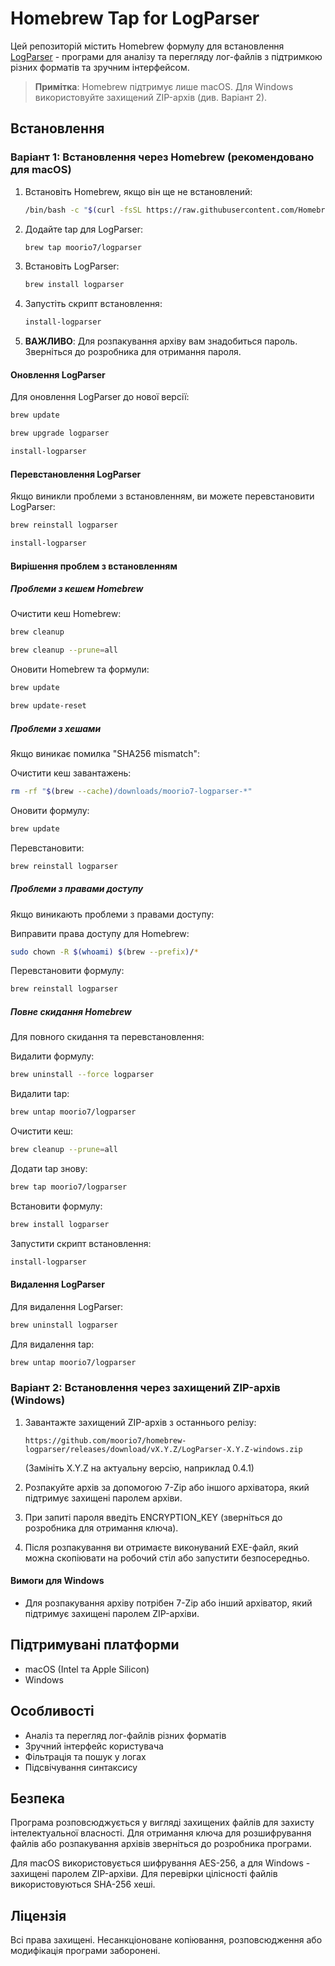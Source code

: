 <meta name="robots" content="noindex, nofollow">
<meta name="googlebot" content="noindex, nofollow">
<meta name="bingbot" content="noindex, nofollow">
<meta name="slurp" content="noindex, nofollow">
<meta name="duckduckbot" content="noindex, nofollow">
<meta name="baiduspider" content="noindex, nofollow">
<meta name="yandexbot" content="noindex, nofollow">
<meta name="sogou" content="noindex, nofollow">
<meta name="ia_archiver" content="noindex, nofollow">

# Homebrew Tap for LogParser

Цей репозиторій містить Homebrew формулу для встановлення [LogParser](https://github.com/moorio7/LogParser) - програми для аналізу та перегляду лог-файлів з підтримкою різних форматів та зручним інтерфейсом.

> **Примітка**: Homebrew підтримує лише macOS. Для Windows використовуйте захищений ZIP-архів (див. Варіант 2).

## Встановлення

### Варіант 1: Встановлення через Homebrew (рекомендовано для macOS)

1. Встановіть Homebrew, якщо він ще не встановлений:
   ```bash
   /bin/bash -c "$(curl -fsSL https://raw.githubusercontent.com/Homebrew/install/HEAD/install.sh)"
   ```

2. Додайте tap для LogParser:
   ```bash
   brew tap moorio7/logparser
   ```

3. Встановіть LogParser:
   ```bash
   brew install logparser
   ```

4. Запустіть скрипт встановлення:
   ```bash
   install-logparser
   ```

5. **ВАЖЛИВО**: Для розпакування архіву вам знадобиться пароль. Зверніться до розробника для отримання пароля.

#### Оновлення LogParser

Для оновлення LogParser до нової версії:

```bash
brew update
```

```bash
brew upgrade logparser
```

```bash
install-logparser
```

#### Перевстановлення LogParser

Якщо виникли проблеми з встановленням, ви можете перевстановити LogParser:

```bash
brew reinstall logparser
```

```bash
install-logparser
```

#### Вирішення проблем з встановленням

##### Проблеми з кешем Homebrew

Очистити кеш Homebrew:

```bash
brew cleanup
```

```bash
brew cleanup --prune=all
```

Оновити Homebrew та формули:

```bash
brew update
```

```bash
brew update-reset
```

##### Проблеми з хешами

Якщо виникає помилка "SHA256 mismatch":

Очистити кеш завантажень:

```bash
rm -rf "$(brew --cache)/downloads/moorio7-logparser-*"
```

Оновити формулу:

```bash
brew update
```

Перевстановити:

```bash
brew reinstall logparser
```

##### Проблеми з правами доступу

Якщо виникають проблеми з правами доступу:

Виправити права доступу для Homebrew:

```bash
sudo chown -R $(whoami) $(brew --prefix)/*
```

Перевстановити формулу:

```bash
brew reinstall logparser
```

##### Повне скидання Homebrew

Для повного скидання та перевстановлення:

Видалити формулу:

```bash
brew uninstall --force logparser
```

Видалити tap:

```bash
brew untap moorio7/logparser
```

Очистити кеш:

```bash
brew cleanup --prune=all
```

Додати tap знову:

```bash
brew tap moorio7/logparser
```

Встановити формулу:

```bash
brew install logparser
```

Запустити скрипт встановлення:

```bash
install-logparser
```

#### Видалення LogParser

Для видалення LogParser:

```bash
brew uninstall logparser
```

Для видалення tap:

```bash
brew untap moorio7/logparser
```

### Варіант 2: Встановлення через захищений ZIP-архів (Windows)

1. Завантажте захищений ZIP-архів з останнього релізу:
   ```
   https://github.com/moorio7/homebrew-logparser/releases/download/vX.Y.Z/LogParser-X.Y.Z-windows.zip
   ```
   (Замініть X.Y.Z на актуальну версію, наприклад 0.4.1)

2. Розпакуйте архів за допомогою 7-Zip або іншого архіватора, який підтримує захищені паролем архіви.

3. При запиті пароля введіть ENCRYPTION_KEY (зверніться до розробника для отримання ключа).

4. Після розпакування ви отримаєте виконуваний EXE-файл, який можна скопіювати на робочий стіл або запустити безпосередньо.

#### Вимоги для Windows

- Для розпакування архіву потрібен 7-Zip або інший архіватор, який підтримує захищені паролем ZIP-архіви.

## Підтримувані платформи

- macOS (Intel та Apple Silicon)
- Windows

## Особливості

- Аналіз та перегляд лог-файлів різних форматів
- Зручний інтерфейс користувача
- Фільтрація та пошук у логах
- Підсвічування синтаксису

## Безпека

Програма розповсюджується у вигляді захищених файлів для захисту інтелектуальної власності.
Для отримання ключа для розшифрування файлів або розпакування архівів зверніться до розробника програми.

Для macOS використовується шифрування AES-256, а для Windows - захищені паролем ZIP-архіви. Для перевірки цілісності файлів використовуються SHA-256 хеші.

## Ліцензія

Всі права захищені. Несанкціоноване копіювання, розповсюдження або модифікація програми заборонені.
